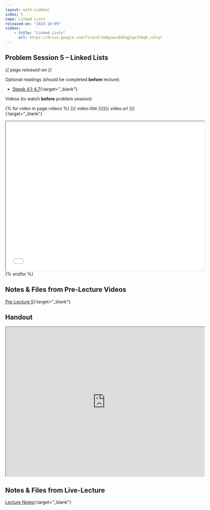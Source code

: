 ```yaml
---
layout: with-sidebar
index: 5
name: Linked Lists
released-on: "2023-10-09"
videos:
    - title: "Linked Lists"
      url: https://drive.google.com/file/d/1GBqiwscE0FqglqsJYAqN_vzFxyCcazR2
---
```


## Problem Session 5 – Linked Lists

_{{ page.released-on }}_

Optional readings (should be completed **before** lecture). 
- [Stepik 4.1-4.7](https://stepik.org/lesson/690102/step/1?unit=689627){:target="_blank"}

Videos (to watch **before** problem session):

{% for video in page.videos %}
[{{ video.title }}]({{ video.url }}){:target="_blank"}

<iframe src="{{ video.url }}/preview" width="640" height="480" allow="autoplay"></iframe>
{% endfor %}

## Notes & Files from Pre-Lecture Videos

[Pre-Lecture 5](https://github.com/ucsd-cse12-f23/ucsd-cse12-f23.github.io/tree/main/_pre-lectures/lecture-05){:target="_blank"}

## Handout

<iframe src="https://drive.google.com/file/d/1BJ5JqG5ynYtS6688rQtVW1szoWWAyLZL/preview" width="640" height="480" allow="autoplay"></iframe>

## Notes & Files from Live-Lecture

[Lecture Notes](https://github.com/ucsd-cse12-f23/ucsd-cse12-f23.github.io/tree/main/_lectures/lecture-05){:target="_blank"}
